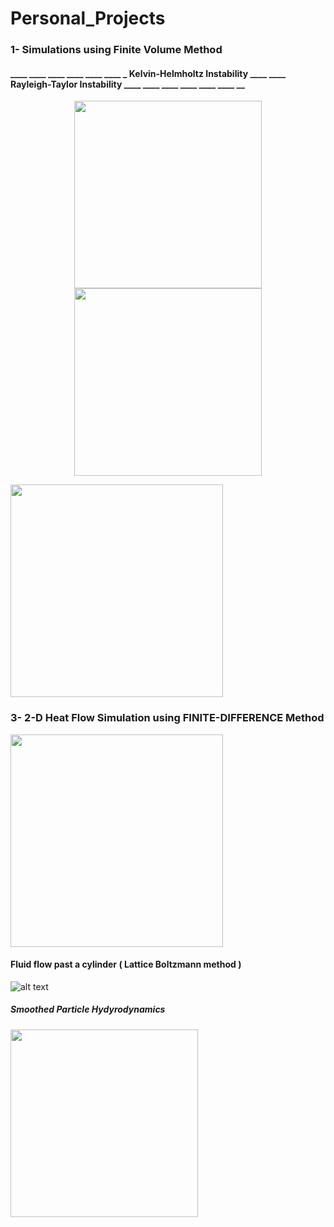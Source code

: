 # Personal_Projects
### 1- Simulations using Finite Volume Method
#### ____ ____ ____ ____ ____ ____ _ Kelvin-Helmholtz Instability ____ ____  Rayleigh-Taylor Instability ____ ____ ____ ____ ____ ____ __                 
<p align="center">
  <img src="https://miro.medium.com/max/600/1*uBfucTc3EbDSJZsDwPIVNA.gif" width="300" />
  <img src="https://miro.medium.com/max/300/1*zPAyZlHYo6EKTVInWArozQ.gif" width="300" />
</p>                                                                                   
          
<p align="left">
  <img src="https://github.com/piyuSH1501/Personal_Projects/blob/main/TLI.gif" width="340" />
</p>

### 3- 2-D Heat Flow Simulation using FINITE-DIFFERENCE Method
<p align="left">
  <img src="https://github.com/piyuSH1501/Personal_Projects/blob/main/TLI.gif" width="340" />
</p>


#### Fluid flow past a cylinder ( Lattice Boltzmann method )
![alt text](https://miro.medium.com/max/600/1*wqcb10sKNKP_B_ihsfS8Tw.gif)

##### Smoothed Particle Hydyrodynamics
<p float="center">
  <img src="https://miro.medium.com/max/320/1*d0RAp8KRyWMwc8A33SS0yw.gif" width="300" />
</p>
